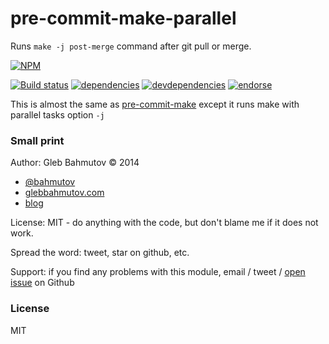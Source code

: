 # pre-commit-make-parallel

Runs `make -j post-merge` command after git pull or merge.

[![NPM][pre-commit-make-parallel-icon]][pre-commit-make-parallel-url]

[![Build status][pre-commit-make-parallel-ci-image]][pre-commit-make-parallel-ci-url]
[![dependencies][pre-commit-make-parallel-dependencies-image]][pre-commit-make-parallel-dependencies-url]
[![devdependencies][pre-commit-make-parallel-devdependencies-image]][pre-commit-make-parallel-devdependencies-url]
[![endorse][endorse-image]][endorse-url]

This is almost the same as [pre-commit-make](https://github.com/bahmutov/pre-commit-make)
except it runs make with parallel tasks option `-j`

### Small print

Author: Gleb Bahmutov &copy; 2014

* [@bahmutov](https://twitter.com/bahmutov)
* [glebbahmutov.com](http://glebbahmutov.com)
* [blog](http://bahmutov.calepin.co/)

License: MIT - do anything with the code, but don't blame me if it does not work.

Spread the word: tweet, star on github, etc.

Support: if you find any problems with this module, email / tweet /
[open issue](https://github.com/bahmutov/pre-commit-make-parallel/issues?state=open) on Github

### License

MIT

[pre-commit-make-parallel-icon]: https://nodei.co/npm/pre-commit-make-parallel.png?downloads=true
[pre-commit-make-parallel-url]: https://npmjs.org/package/pre-commit-make-parallel
[pre-commit-make-parallel-ci-image]: https://travis-ci.org/bahmutov/pre-commit-make-parallel.png?branch=master
[pre-commit-make-parallel-ci-url]: https://travis-ci.org/bahmutov/pre-commit-make-parallel
[pre-commit-make-parallel-dependencies-image]: https://david-dm.org/bahmutov/pre-commit-make-parallel.png
[pre-commit-make-parallel-dependencies-url]: https://david-dm.org/bahmutov/pre-commit-make-parallel
[pre-commit-make-parallel-devdependencies-image]: https://david-dm.org/bahmutov/pre-commit-make-parallel/dev-status.png
[pre-commit-make-parallel-devdependencies-url]: https://david-dm.org/bahmutov/pre-commit-make-parallel#info=devDependencies
[endorse-image]: https://api.coderwall.com/bahmutov/endorsecount.png
[endorse-url]: https://coderwall.com/bahmutov
